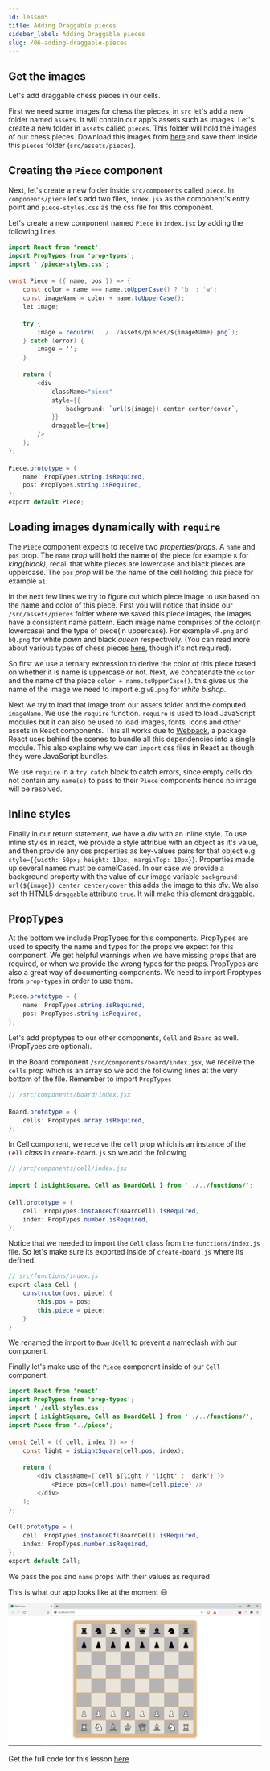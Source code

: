 ```yaml
---
id: lesson5
title: Adding Draggable pieces
sidebar_label: Adding Draggable pieces
slug: /06-adding-draggable-pieces
---
```


## Get the images

Let's add draggable chess pieces in our cells.

First we need some images for chess the pieces, in `src` let's add a new folder named `assets`. It will contain our app's assets such as images. Let's create a new folder in `assets` called `pieces`. This folder will hold the images of our chess pieces. Download this images from [here](https://github.com/franknmungai/live-chess/tree/main/src/assets/pieces) and save them inside this `pieces` folder (`src/assets/pieces`).

## Creating the `Piece` component

Next, let's create a new folder inside `src/components` called `piece`. In `components/piece` let's add two files, `index.jsx` as the component's entry point and `piece-styles.css` as the css file for this component.

<!-- Todo Add better directory structure -->

Let's create a new component named `Piece` in `index.jsx` by adding the following lines

```java
import React from 'react';
import PropTypes from 'prop-types';
import './piece-styles.css';

const Piece = ({ name, pos }) => {
	const color = name === name.toUpperCase() ? 'b' : 'w';
	const imageName = color + name.toUpperCase();
	let image;

	try {
		image = require(`../../assets/pieces/${imageName}.png`);
	} catch (error) {
		image = '';
	}

	return (
		<div
			className="piece"
			style={{
				background: `url(${image}) center center/cover`,
			}}
			draggable={true}
		/>
	);
};

Piece.prototype = {
	name: PropTypes.string.isRequired,
	pos: PropTypes.string.isRequired,
};
export default Piece;
```

## Loading images dynamically with `require`

The `Piece` component expects to receive two _properties/props_. A `name` and `pos` prop.
The `name` _prop_ will hold the name of the piece for example `K` for _king(black)_, recall that white pieces are lowercase and black pieces are uppercase. The `pos` _prop_ will be the name of the cell holding this piece for example `a1`.

In the next few lines we try to figure out which piece image to use based on the name and color of this piece. First you will notice that inside our `/src/assets/pieces` folder where we saved this piece images, the images have a consistent name pattern. Each image name comprises of the color(in lowercase) and the type of piece(in uppercase). For example `wP.png` and `bQ.png` for white _pawn_ and black _queen_ respectively.
(You can read more about various types of chess pieces [here](https://docs.kde.org/trunk5/en/kdegames/knights/piece-movement.html), though it's not required).

So first we use a ternary expression to derive the color of this piece based on whether it is name is uppercase or not. Next, we concatenate the `color` and the name of the piece `color + name.toUpperCase()`. this gives us the name of the image we need to import e.g `wB.png` for _white bishop_.

Next we try to load that image from our assets folder and the computed `imageName`. We use the `require` function. `require` is used to load JavaScript modules but it can also be used to load images, fonts, icons and other assets in React components. This all works due to [Webpack](https://webpack.js.org/), a package React uses behind the scenes to bundle all this dependencies into a single module. This also explains why we can `import` css files in React as though they were JavaScript bundles.

We use `require` in a `try catch` block to catch errors, since empty cells do not contain any `name(s)` to pass to their `Piece` components hence no image will be resolved.

## Inline styles

Finally in our return statement, we have a _div_ with an inline style. To use inline styles in react, we provide a style attribue with an object as it's value, and then provide any css properties as key-values pairs for that object e.g `style={{width: 50px; height: 10px, marginTop: 10px}}`. Properties made up several names must be camelCased. In our case we provide a background property with the value of our image variable `background: url(${image}) center center/cover` this adds the image to this _div_. We also set th HTML5 `draggable` attribute `true`. It will make this element draggable.

## PropTypes

At the bottom we include PropTypes for this components. PropTypes are used to specify the name and types for the props we expect for this component. We get helpful warnings when we have missing props that are required, or when we provide the wrong types for the props. PropTypes are also a great way of documenting components. We need to import Proptypes from `prop-types` in order to use them.

```java
Piece.prototype = {
	name: PropTypes.string.isRequired,
	pos: PropTypes.string.isRequired,
};
```

Let's add proptypes to our other components, `Cell` and `Board` as well. (PropTypes are optional).

In the Board component `/src/components/board/index.jsx`, we receive the `cells` prop which is an array so we add the following lines at the very bottom of the file. Remember to import `PropTypes`

```java
// /src/components/board/index.jsx

Board.prototype = {
	cells: PropTypes.array.isRequired,
};
```

In Cell component, we receive the `cell` prop which is an instance of the `Cell` _class_ in `create-board.js` so we add the following

```java
// /src/components/cell/index.jsx

import { isLightSquare, Cell as BoardCell } from '../../functions/';

Cell.prototype = {
	cell: PropTypes.instanceOf(BoardCell).isRequired,
	index: PropTypes.number.isRequired,
};
```

Notice that we needed to import the `Cell` class from the `functions/index.js` file. So let's make sure its exported inside of `create-board.js` where its defined.

```java
// src/functions/index.js
export class Cell {
	constructor(pos, piece) {
		this.pos = pos;
		this.piece = piece;
	}
}
```

We renamed the import to `BoardCell` to prevent a nameclash with our component.

Finally let's make use of the `Piece` component inside of our `Cell` component.

```java
import React from 'react';
import PropTypes from 'prop-types';
import './cell-styles.css';
import { isLightSquare, Cell as BoardCell } from '../../functions/';
import Piece from '../piece';

const Cell = ({ cell, index }) => {
	const light = isLightSquare(cell.pos, index);

	return (
		<div className={`cell ${light ? 'light' : 'dark'}`}>
			<Piece pos={cell.pos} name={cell.piece} />
		</div>
	);
};

Cell.prototype = {
	cell: PropTypes.instanceOf(BoardCell).isRequired,
	index: PropTypes.number.isRequired,
};
export default Cell;
```

We pass the `pos` and `name` props with their values as required

This is what our app looks like at the moment 😃

![img](../static/img/Screenshot5.png)

Get the full code for this lesson [here](https://github.com/franknmungai/live-chess/tree/05-adding-draggable-pieces)

